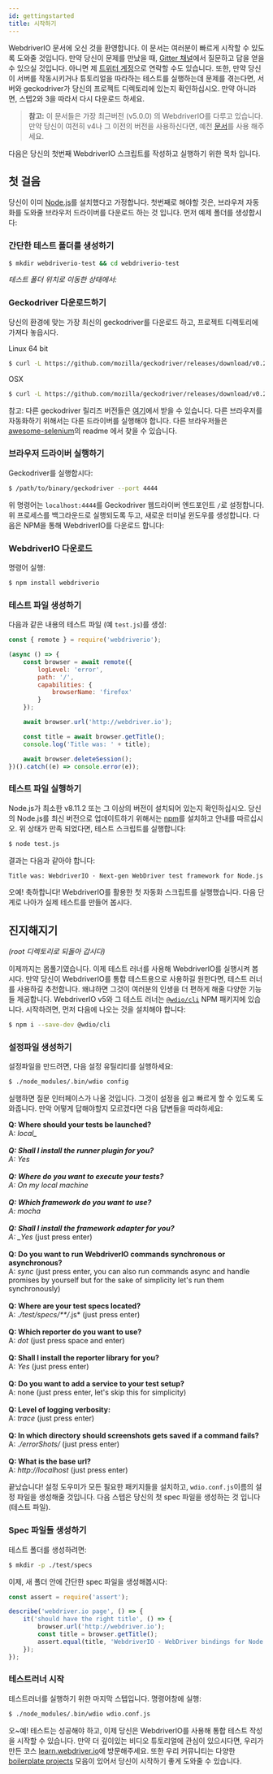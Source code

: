 ```yaml
---
id: gettingstarted
title: 시작하기
---
```


WebdriverIO 문서에 오신 것을 환영합니다. 이 문서는 여러분이 빠르게 시작할 수 있도록 도와줄 것입니다. 만약 당신이 문제를 만났을 때, [Gitter 채널](https://gitter.im/webdriverio/webdriverio)에서 질문하고 답을 얻을 수 있으실 것입니다. 아니면 제 [트위터 계정](https://twitter.com/webdriverio)으로 연락할 수도 있습니다. 또한, 만약 당신이 서버를 작동시키거나 튜토리얼을 따라하는 테스트를 실행하는데 문제를 겪는다면, 서버와 geckodriver가 당신의 프로젝트 디렉토리에 있는지 확인하십시오. 만약 아니라면, 스텝2와 3을 따라서 다시 다운로드 하세요.

> **참고:** 이 문서들은 가장 최근버전 (v5.0.0) 의 WebdriverIO를 다루고 있습니다. 만약 당신이 여전히 v4나 그 이전의 버전을 사용하신다면, 예전 [문서](http://v4.webdriver.io)를 사용 해주세요.

다음은 당신의 첫번째 WebdriverIO 스크립트를 작성하고 실행하기 위한 목차 입니다.

## 첫 걸음

당신이 이미 [Node.js](http://nodejs.org/)를 설치했다고 가정합니다. 첫번째로 해야할 것은, 브라우저 자동화를 도와줄 브라우저 드라이버를 다운로드 하는 것 입니다. 먼저 예제 폴더를 생성합시다:

### 간단한 테스트 폴더를 생성하기

```sh
$ mkdir webdriverio-test && cd webdriverio-test
```

*테스트 폴더 위치로 이동한 상태에서:*

### Geckodriver 다운로드하기

당신의 환경에 맞는 가장 최신의 geckodriver를 다운로드 하고, 프로젝트 디렉토리에 가져다 놓읍시다.

Linux 64 bit

```sh
$ curl -L https://github.com/mozilla/geckodriver/releases/download/v0.21.0/geckodriver-v0.21.0-linux64.tar.gz | tar xz
```

OSX

```sh
$ curl -L https://github.com/mozilla/geckodriver/releases/download/v0.21.0/geckodriver-v0.21.0-macos.tar.gz | tar xz
```

참고: 다른 geckodriver 릴리즈 버전들은 [여기](https://github.com/mozilla/geckodriver/releases)에서 받을 수 있습니다. 다른 브라우저를 자동화하기 위해서는 다른 드라이버를 실행해야 합니다. 다른 브라우저들은 [awesome-selenium](https://github.com/christian-bromann/awesome-selenium#driver)의 readme 에서 찾을 수 있습니다.

### 브라우저 드라이버 실행하기

Geckodriver를 실행합시다:

```sh
$ /path/to/binary/geckodriver --port 4444
```

위 명령어는 `localhost:4444`를 Geckodriver 웹드라이버 엔드포인트 `/`로 설정합니다. 위 프로세스를 백그라운드로 실행되도록 두고, 새로운 터미널 윈도우를 생성합니다. 다음은 NPM을 통해 WebdriverIO를 다운로드 합니다:

### WebdriverIO 다운로드

명령어 실행:

```sh
$ npm install webdriverio
```

### 테스트 파일 생성하기

다음과 같은 내용의 테스트 파일 (예 `test.js`)를 생성:

```js
const { remote } = require('webdriverio');

(async () => {
    const browser = await remote({
        logLevel: 'error',
        path: '/',
        capabilities: {
            browserName: 'firefox'
        }
    });

    await browser.url('http://webdriver.io');

    const title = await browser.getTitle();
    console.log('Title was: ' + title);

    await browser.deleteSession();
})().catch((e) => console.error(e));
```

### 테스트 파일 실행하기

Node.js가 최소한 v8.11.2 또는 그 이상의 버전이 설치되어 있는지 확인하십시오. 당신의 Node.js를 최신 버전으로 업데이트하기 위해서는 [npm](https://github.com/creationix/nvm)를 설치하고 안내를 따르십시오. 위 상태가 만족 되었다면, 테스트 스크립트를 실행합니다:

```sh
$ node test.js
```

결과는 다음과 같아야 합니다:

```sh
Title was: WebdriverIO · Next-gen WebDriver test framework for Node.js
```

오예! 축하합니다! WebdriverIO를 활용한 첫 자동화 스크립트를 실행했습니다. 다음 단계로 나아가 실제 테스트를 만들어 봅시다.

## 진지해지기

*(root 디렉토리로 되돌아 갑시다)*

이제까지는 몸풀기였습니다. 이제 테스트 러너를 사용해 WebdriverIO를 실행시켜 봅시다. 만약 당신이 WebdriverIO를 통합 테스트용으로 사용하길 원한다면, 테스트 러너를 사용하길 추천합니다. 왜냐하면 그것이 여러분의 인생을 더 편하게 해줄 다양한 기능들 제공합니다. WebdriverIO v5와 그 테스트 러너는 [`@wdio/cli`](https://www.npmjs.com/package/@wdio/cli) NPM 패키지에 있습니다. 시작하려면, 먼저 다음에 나오는 것을 설치해야 합니다:

```sh
$ npm i --save-dev @wdio/cli
```

### 설정파일 생성하기

설정파일을 만드려면, 다음 설정 유틸리티를 실행하세요:

```sh
$ ./node_modules/.bin/wdio config
```

실행하면 질문 인터페이스가 나올 것입니다. 그것이 설정을 쉽고 빠르게 할 수 있도록 도와줍니다. 만악 어떻게 답해야할지 모르겠다면 다음 답변들을 따라하세요:

__Q: Where should your tests be launched?__  
A: *local_  
<br /> __Q: Shall I install the runner plugin for you?__  
A: _Yes_  
<br /> __Q: Where do you want to execute your tests?__  
A: _On my local machine_  
<br /> __Q: Which framework do you want to use?__  
A: _mocha_  
<br /> __Q: Shall I install the framework adapter for you?__  
A: _Yes* (just press enter)  
<br /> __Q: Do you want to run WebdriverIO commands synchronous or asynchronous?__  
A: *sync* (just press enter, you can also run commands async and handle promises by yourself but for the sake of simplicity let's run them synchronously)  
<br /> __Q: Where are your test specs located?__  
A: *./test/specs/**/*.js* (just press enter)  
<br /> __Q: Which reporter do you want to use?__  
A: *dot* (just press space and enter)  
<br /> __Q: Shall I install the reporter library for you?__  
A: *Yes* (just press enter)  
<br /> __Q: Do you want to add a service to your test setup?__  
A: none (just press enter, let's skip this for simplicity)  
<br /> __Q: Level of logging verbosity:__  
A: *trace* (just press enter)  
<br /> __Q: In which directory should screenshots gets saved if a command fails?__  
A: *./errorShots/* (just press enter)  
<br /> __Q: What is the base url?__  
A: *http://localhost* (just press enter)  


끝났습니다! 설정 도우미가 모든 필요한 패키지들을 설치하고, `wdio.conf.js`이름의 설정 파일을 생성해줄 것입니다. 다음 스텝은 당신의 첫 spec 파일을 생성하는 것 입니다 (테스트 파일).

### Spec 파일들 생성하기

테스트 폴더를 생성하려면:

```sh
$ mkdir -p ./test/specs
```

이제, 새 폴더 안에 간단한 spec 파일을 생성해봅시다:

```js
const assert = require('assert');

describe('webdriver.io page', () => {
    it('should have the right title', () => {
        browser.url('http://webdriver.io');
        const title = browser.getTitle();
        assert.equal(title, 'WebdriverIO - WebDriver bindings for Node.js');
    });
});
```

### 테스트러너 시작

테스트러너를 실행하기 위한 마지막 스텝입니다. 명령어창에 실행:

```sh
$ ./node_modules/.bin/wdio wdio.conf.js
```

오~예! 테스트는 성공해야 하고, 이제 당신은 WebdriverIO를 사용해 통합 테스트 작성을 시작할 수 있습니다. 만약 더 깊이있는 비디오 튜토리얼에 관심이 있으시다면, 우리가 만든 코스 [learn.webdriver.io](https://learn.webdriver.io/?coupon=wdio)에 방문해주세요. 또한 우리 커뮤니티는 다양한 [boilerplate projects](BoilerplateProjects.md) 모음이 있어서 당신이 시작하기 좋게 도와줄 수 있습니다.